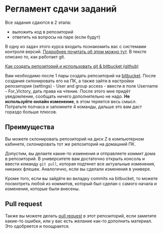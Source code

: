 # Регламент сдачи заданий

Все задания сдаются в 2 этапа:

- выложить код в репозиторий
- ответить на вопросы на паре (если будут)

В одну из задач этого курса входить познакомить вас с системами контроля версий. [Подробнее почитать об этом можно тут](../Git). В тексте описано то, как работает git.

[Как создать репозиторий и использовать git & bitbucket (github)](../VCS.md)

Вам необходимо после 1 пары создать репозиторий на [bitbucket](https://bitbucket.org). После создания склонировать его на ПК, а также зайти в настройки репозитория (settings) - User and group access - ввести в поле Username - For_Victory, дать права на чтение. После этого мне придёт уведомление, сообщать ничего дополнительно не надо. **Не используйте онлайн изменение**, в этом теряется весь смысл. Потратьте полчаса и запомните 4 команды, дальше это вам даст гораздо больше плюсов.

## Преимущества

Вы можете склонировать репозиторий на диск Z в компьютерном кабинете, склонировать тот же репозиторий на домашний ПК.

Допустим, вы делаете какие-то изменения и отправляете коммит дома в репозиторий. В университете вам достаточно открыть консоль и ввести команду `git pull`, которая подтянет все актуальные изменения, никаких флешек. Аналогично, если вы сделали изменения в универе.

Кроме того, если вы зайдёте во вкладку commits на bitbucket, то можете посмотреть любой из коммитов, который был сделан с самого начала и изменения, которые были внесены.

## Pull request

Также вы можете делать [pull request](https://www.atlassian.com/git/tutorials/making-a-pull-request) в этот репозиторий, если заметите какие-то ошибки, или у вас есть желание как-то дополнить материал. Это одобряется и поощрается.
